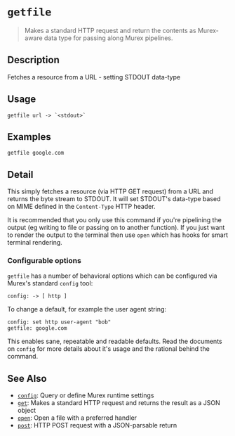 # `getfile`

> Makes a standard HTTP request and return the contents as Murex-aware data type for passing along Murex pipelines.

## Description

Fetches a resource from a URL - setting STDOUT data-type

## Usage

    getfile url -> `<stdout>`

## Examples

    getfile google.com

## Detail

This simply fetches a resource (via HTTP GET request) from a URL and returns the
byte stream to STDOUT. It will set STDOUT's data-type based on MIME defined in
the `Content-Type` HTTP header.

It is recommended that you only use this command if you're pipelining the output
(eg writing to file or passing on to another function). If you just want to
render the output to the terminal then use `open` which has hooks for smart
terminal rendering.

### Configurable options

`getfile` has a number of behavioral options which can be configured via
Murex's standard `config` tool:

    config: -> [ http ]

To change a default, for example the user agent string:

    config: set http user-agent "bob"
    getfile: google.com

This enables sane, repeatable and readable defaults. Read the documents on
`config` for more details about it's usage and the rational behind the command.

## See Also

- [`config`](./config.md):
  Query or define Murex runtime settings
- [`get`](./get.md):
  Makes a standard HTTP request and returns the result as a JSON object
- [`open`](./open.md):
  Open a file with a preferred handler
- [`post`](./post.md):
  HTTP POST request with a JSON-parsable return
